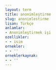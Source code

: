 ```yaml
---
layout: term
title: anonimleştirme
slug: anonimlestirme
lisan: Türkçe
anlamlar:
- Anonimleştirmek işi
ozellikler:
- - isim
ornekler:
- - ''
orneklerkaynak:
- - ''
---
```

